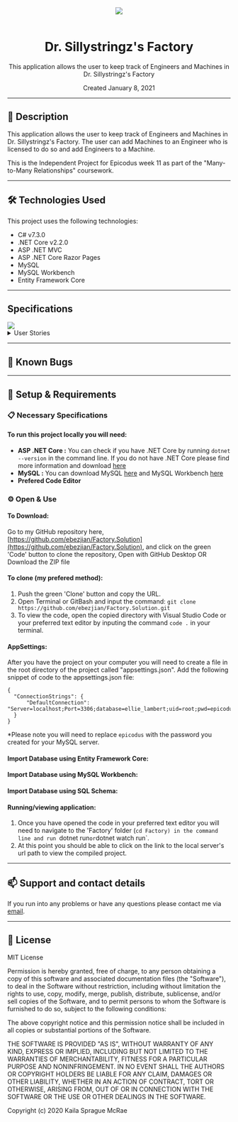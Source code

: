 <div align="center">
<img src="https://user-images.githubusercontent.com/49379604/99859318-b8f5c700-2b5d-11eb-9977-056ef61ecdb3.png">
</div>
<br>
<h1 align = "center">
<b> Dr. Sillystringz's Factory </b>
</h1>

<p align = "center">
This application allows the user to keep track of Engineers and Machines in Dr. Sillystringz's Factory </p>
<p align = "center"> Created January 8, 2021 </p>



--------------------

## 📖  Description

This application allows the user to keep track of Engineers and Machines in Dr. Sillystringz's Factory. The user can add Machines to an Engineer who is licensed to do so and add Engineers to a Machine. 

This is the Independent Project for Epicodus week 11 as part of the "Many-to-Many Relationships" coursework. 

--------------------

## 🛠️ Technologies Used

This project uses the following technologies:

- C# v7.3.0
- .NET Core v2.2.0
- ASP .NET MVC
- ASP .NET Core Razor Pages
- MySQL
- MySQL Workbench
- Entity Framework Core

-------------------

## Specifications

<div >
<img src="https://cdn.discordapp.com/attachments/537816642122547212/797231469322960906/flowchart2.PNG">
</div>


<details>
<summary>User Stories</summary>

| Story # | User Story | Complete |
| :------------- | :------------- | :------------- |
| 01 | As the factory manager, I need to be able to see a list of all engineers, and I need to be able to see a list of all machines. | true |
| 02 | As the factory manager, I need to be able to select a engineer, see their details, and see a list of all machines that engineer is licensed to repair. I also need to be able to select a machine, see its details, and see a list of all engineers licensed to repair it. | true |
| 03 | As the factory manager, I need to add new engineers to our system when they are hired. I also need to add new machines to our system when they are installed. | true |
| 04 | As the factory manager, I should be able to add new machines even if no engineers are employed. I should also be able to add new engineers even if no machines are installed. | true |
| 05 | As the factory manager, I need to be able to add or remove machines that a specific engineer is licensed to repair. I also need to be able to modify this relationship from the other side, and add or remove engineers from a specific machine. | true |
| 06 | I should be able to navigate to a splash page that lists all engineers and machines. Users should be able to click on an individual engineer or machine to see all the engineers/machines that belong to it. | true |

</details>

-------------------

## 🐛 Known Bugs

-------------------

## 🔧 Setup & Requirements

### 📋 Necessary Specifications

#### To run this project locally you will need:

- **ASP .NET Core :** You can check if you have .NET Core by running `dotnet --version` in the command line. If you do not have .NET Core please find more information and download [here](https://dotnet.microsoft.com/download/dotnet-core)
- **MySQL :**  You can download MySQL [here](https://dev.mysql.com/downloads/file/?id=484914) and MySQL Workbench [here](https://dev.mysql.com/downloads/file/?id=484391)
- **Prefered Code Editor**


### ⚙️ Open & Use

#### To Download:

Go to my GitHub repository here, [https://github.com/ebezjian/Factory.Solution](https://github.com/ebezjian/Factory.Solution), and click on the green 'Code' button to clone the repository, Open with GitHub Desktop OR Download the ZIP file

#### To clone (my prefered method):

1. Push the green 'Clone' button and copy the URL.
2. Open Terminal or GitBash and input the command: `git clone https://github.com/ebezjian/Factory.Solution.git`
3. To view the code, open the copied directory with Visual Studio Code or your preferred text editor by inputing the command `code .` in your terminal.


#### AppSettings:

After you have the project on your computer you will need to create a file in the root directory of the project called "appsettings.json". Add the following snippet of code to the appsettings.json file:

```
{
  "ConnectionStrings": {
      "DefaultConnection": "Server=localhost;Port=3306;database=ellie_lambert;uid=root;pwd=epicodus;"
  }
}
```
*Please note you will need to replace `epicodus` with the password you created for your MySQL server.

#### Import Database using Entity Framework Core:

#### Import Database using MySQL Workbench:

#### Import Database using SQL Schema:

#### Running/viewing application:

1. Once you have opened the code in your preferred text editor you will need to navigate to the 'Factory' folder (`cd Factory) in the command line and run `dotnet run` or `dotnet watch run`.
2. At this point you should be able to click on the link to the local server's url path to view the compiled project. 

--------------------------

## 📫 Support and contact details

If you run into any problems or have any questions please contact me via [email](mailto:ebezjian@gmail.com).

---------------------------

## 📘 License

MIT License

Permission is hereby granted, free of charge, to any person obtaining a copy
of this software and associated documentation files (the "Software"), to deal
in the Software without restriction, including without limitation the rights
to use, copy, modify, merge, publish, distribute, sublicense, and/or sell
copies of the Software, and to permit persons to whom the Software is
furnished to do so, subject to the following conditions:

The above copyright notice and this permission notice shall be included in all
copies or substantial portions of the Software.

THE SOFTWARE IS PROVIDED "AS IS", WITHOUT WARRANTY OF ANY KIND, EXPRESS OR
IMPLIED, INCLUDING BUT NOT LIMITED TO THE WARRANTIES OF MERCHANTABILITY,
FITNESS FOR A PARTICULAR PURPOSE AND NONINFRINGEMENT. IN NO EVENT SHALL THE
AUTHORS OR COPYRIGHT HOLDERS BE LIABLE FOR ANY CLAIM, DAMAGES OR OTHER
LIABILITY, WHETHER IN AN ACTION OF CONTRACT, TORT OR OTHERWISE, ARISING FROM,
OUT OF OR IN CONNECTION WITH THE SOFTWARE OR THE USE OR OTHER DEALINGS IN THE
SOFTWARE.

Copyright (c) 2020 Kaila Sprague McRae